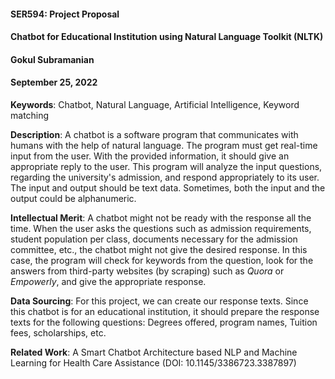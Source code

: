 #### SER594: Project Proposal
#### Chatbot for Educational Institution using Natural Language Toolkit (NLTK)
#### Gokul Subramanian
#### September 25, 2022

**Keywords**: Chatbot, Natural Language, Artificial  Intelligence, Keyword matching

**Description**: A chatbot is a software program that communicates with humans with the help of natural language. The program must get real-time input from the user. With the provided information, it should give an appropriate reply to the user. This program will analyze the input questions, regarding the university's admission, and respond appropriately to its user. The input and output should be text data. Sometimes, both the input and the output could be alphanumeric.

**Intellectual Merit**: A chatbot might not be ready with the response all the time. When the user asks the questions such as admission requirements, student population per class, documents necessary for the admission committee, etc., the chatbot might not give the desired response. In this case, the program will check for keywords from the question, look for the answers from third-party websites (by scraping) such as *Quora* or *Empowerly*, and give the appropriate response.

**Data Sourcing**: For this project, we can create our response texts. Since this chatbot is for an educational institution, it should prepare the response texts for the following questions: Degrees offered, program names, Tuition fees, scholarships, etc.

**Related Work**: A Smart Chatbot Architecture based NLP and Machine Learning for Health Care Assistance (DOI: 10.1145/3386723.3387897)